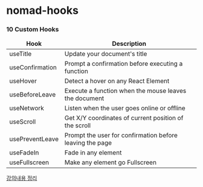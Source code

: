 # nomad-hooks

### 10 Custom Hooks

<table>
  <thead align="center">
    <tr border: none;>
      <td><b>Hook</b></td>
      <td><b>Description</b></td>
    </tr>
  </thead>
  <tbody>
    <tr>
      <td>useTitle</td>
      <td>Update your document's title</td>
    </tr>
    <tr>
      <td>useConfirmation</td>
      <td>Prompt a confirmation before executing a function</td>
    </tr>
    <tr>
      <td>useHover</td>
      <td>Detect a hover on any React Element</td>
    </tr>
    <tr>
      <td>useBeforeLeave</td>
      <td>Execute a function when the mouse leaves the document</td>
    </tr>
    <tr>
      <td>useNetwork</td>
      <td>Listen when the user goes online or offline</td>
    </tr>
    <tr>
      <td>useScroll</td>
      <td>Get X/Y coordinates of current position of the scroll</td>
    </tr>
    <tr>
      <td>usePreventLeave</td>
      <td>Prompt the user for confirmation before leaving the page</td>
    </tr>
    <tr>
      <td>useFadeIn</td>
      <td>Fade in any element</td>
    </tr>
    <tr>
      <td>useFullscreen	</td>
      <td>Make any element go Fullscreen</td>
    </tr>
  </tbody>
</table>

<a href="https://velog.io/@min5x5/%EC%8B%A4%EC%A0%84%ED%98%95-%EB%A6%AC%EC%95%A1%ED%8A%B8-Hooks-10%EA%B0%9C">강의내용 정리</a>
